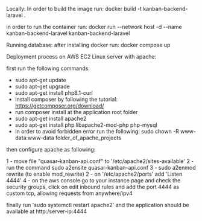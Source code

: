 Locally:
In order to build the image run:
docker build -t kanban-backend-laravel .

in order to run the container run: 
docker run  --network host -d  --name kanban-backend-laravel  kanban-backend-laravel

Running database:
after installing docker run:
docker compose up

Deployment process on AWS EC2 Linux server with apache:

first run the following commands:
   - sudo apt-get update
   - sudo apt-get upgrade
   - sudo apt-get install php8.1-curl
   - install composer by following the tutorial: https://getcomposer.org/download/
   - run composer install at the application root folder
   - sudo apt-get install apache2
   - sudo apt-get install php libapache2-mod-php php-mysql
   - in order to avoid forbidden error run the following:
      sudo chown -R www-data:www-data folder_of_apache_projects

then configure apache as following:

1 - move file "quasar-kanban-api.conf" to '/etc/apache2/sites-available'
2 - run the command sudo a2ensite quasar-kanban-api.conf
3 - sudo a2enmod rewrite (to enable mod_rewrite)
2 - on '/etc/apache2/ports' add 'Listen 4444'
4 - on the aws console go to your instance page and check the security groups,
    click on edit inbound rules and add the port 4444 as custom tcp, allowing requests from anywhere/ipv4

finally run 'sudo systemctl restart apache2' and the application should be available at http:/server-ip:4444



